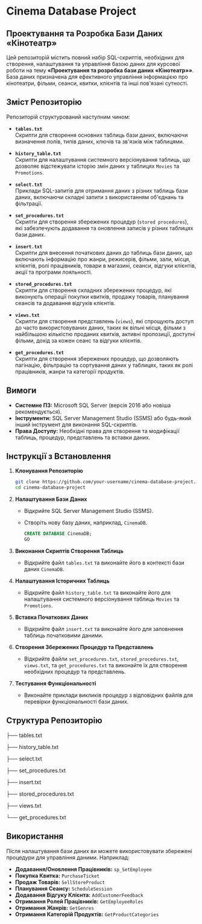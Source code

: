 # Cinema Database Project

## Проектування та Розробка Бази Даних «Кінотеатр»

Цей репозиторій містить повний набір SQL-скриптів, необхідних для створення, налаштування та управління базою даних для курсової роботи на тему **«Проектування та розробка бази даних «Кінотеатр»»**. База даних призначена для ефективного управління інформацією про кінотеатри, фільми, сеанси, квитки, клієнтів та інші пов'язані сутності.

## Зміст Репозиторію

Репозиторій структурований наступним чином:

- **`tables.txt`**  
  Скрипти для створення основних таблиць бази даних, включаючи визначення полів, типів даних, ключів та зв'язків між таблицями.

- **`history_table.txt`**  
  Скрипти для налаштування системного версіонування таблиць, що дозволяє відстежувати історію змін даних у таблицях `Movies` та `Promotions`.

- **`select.txt`**  
  Приклади SQL-запитів для отримання даних з різних таблиць бази даних, включаючи складні запити з використанням об'єднань та фільтрації.

- **`set_procedures.txt`**  
  Скрипти для створення збережених процедур (`stored procedures`), які забезпечують додавання та оновлення записів у різних таблицях бази даних.

- **`insert.txt`**  
  Скрипти для внесення початкових даних до таблиць бази даних, що включають інформацію про жанри, режисерів, фільми, зали, місця, клієнтів, ролі працівників, товари в магазині, сеанси, відгуки клієнтів, акції та програми лояльності.

- **`stored_procedures.txt`**  
  Скрипти для створення складних збережених процедур, які виконують операції покупки квитків, продажу товарів, планування сеансів та додавання відгуків клієнтів.

- **`views.txt`**  
  Скрипти для створення представлень (`views`), які спрощують доступ до часто використовуваних даних, таких як вільні місця, фільми з найбільшою кількістю проданих квитків, активні пропозиції, доступні фільми, дохід за кожен сеанс та відгуки клієнтів.

- **`get_procedures.txt`**  
  Скрипти для створення збережених процедур, що дозволяють пагінацію, фільтрацію та сортування даних у таблицях, таких як ролі працівників, жанри та категорії продуктів.

## Вимоги

- **Системне ПЗ:** Microsoft SQL Server (версія 2016 або новіша рекомендується).
- **Інструменти:** SQL Server Management Studio (SSMS) або будь-який інший інструмент для виконання SQL-скриптів.
- **Права Доступу:** Необхідні права для створення та модифікації таблиць, процедур, представлень та вставки даних.

## Інструкції з Встановлення

1. **Клонування Репозиторію**

   ```bash
   git clone https://github.com/your-username/cinema-database-project.git
   cd cinema-database-project
   ```

2. **Налаштування Бази Даних**

   - Відкрийте SQL Server Management Studio (SSMS).
   - Створіть нову базу даних, наприклад, `CinemaDB`.

     ```sql
     CREATE DATABASE CinemaDB;
     GO
     ```

3. **Виконання Скриптів Створення Таблиць**

   - Відкрийте файл `tables.txt` та виконайте його в контексті бази даних `CinemaDB`.

4. **Налаштування Історичних Таблиць**

   - Відкрийте файл `history_table.txt` та виконайте його для налаштування системного версіонування таблиць `Movies` та `Promotions`.

5. **Вставка Початкових Даних**

   - Відкрийте файл `insert.txt` та виконайте його для заповнення таблиць початковими даними.

6. **Створення Збережених Процедур та Представлень**

   - Відкрийте файли `set_procedures.txt`, `stored_procedures.txt`, `views.txt`, та `get_procedures.txt` та виконайте їх для створення необхідних процедур та представлень.

7. **Тестування Функціональності**

   - Виконайте приклади викликів процедур з відповідних файлів для перевірки функціональності бази даних.

## Структура Репозиторію

├── tables.txt 

├── history_table.txt

├── select.txt

├── set_procedures.txt

├── insert.txt

├── stored_procedures.txt

├── views.txt

└── get_procedures.txt

## Використання

Після налаштування бази даних ви можете використовувати збережені процедури для управління даними. Наприклад:

- **Додавання/Оновлення Працівників:** `sp_SetEmployee`
- **Покупка Квитка:** `PurchaseTicket`
- **Продаж Товарів:** `SellStoreProduct`
- **Планування Сеансу:** `ScheduleSession`
- **Додавання Відгуку Клієнта:** `AddCustomerFeedback`
- **Отримання Ролей Працівників:** `GetEmployeeRoles`
- **Отримання Жанрів:** `GetGenres`
- **Отримання Категорій Продуктів:** `GetProductCategories`
